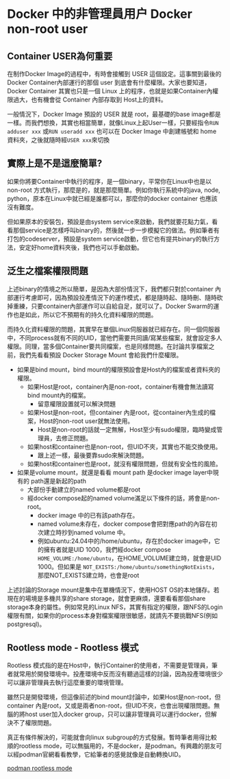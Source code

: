 # Docker 中的非管理員用户 Docker non-root user

## Container USER為何重要

在制作Docker Image的過程中，有時會接觸到 USER 這個設定。這事關到最後的 Docker Container內部運行的那個 user 到底會有什麼權限。大家也要知道，Docker Container 其實也只是一個 Linux 上的程序，也就是如果Container內權限過大，也有機會從 Container 內部存取到 Host上的資料。

一般情況下，Docker Image 預設的 USER 就是 root，最基礎的base image都是一樣。而我們想換，其實也相當簡單，就像Linux上起User一樣，只要經指令`RUN adduser xxx` 或`RUN useradd xxx` 也可以在 Docker Image 中創建帳號和 home 資料夾，之後就隨時經`USER xxx`來切換

## 實際上是不是這麼簡單?

如果你將要Container中執行的程序，是一個binary，平常你在Linux中也是以 non-root 方式執行，那麼是的，就是那麼簡單。例如你執行系統中的java, node, python，原本在Linux中就已經是誰都可以，那麼你的docker container 也應該沒有難度。

但如果原本的安裝包，預設是由system service來啟動，我們就要花點力氣，看看那個service是怎樣呼叫binary的，然後就一步一步模擬它的做法。例如筆者有打包的codeserver，預設是system service啟動，但它也有提共binary的執行方法，安定好home資料夾後，我們也可以手動啟動。

## 泛生之檔案權限問題

上述binary的情境之所以簡單，是因為大部份情況下，我們都只對於container 內部運行考慮即可，因為預設投產情況下的運作模式，都是隨時起、隨時刪、隨時砍掉重練，只要container內部運作可以自給自足，就可以了。Docker Swarm的運作也是如此，所以它不預期有的持久化資料權限的問題。

而持久化資料權限的問題，其實早在單個Linux伺服器就已經存在。同一個伺服器中，不同process就有不同的UID，當他們需要共同讀/寫某些檔案，就會設定多人權限。同理，當多個Container要共同檔案，也是同樣問題。在討論共享檔案之前，我們先看看預設 Docker Storage Mount 會給我們什麼權限。

- 如果是bind mount，bind mount的權限預設會是Host內的檔案或者資料夾的權限。
    - 如果Host是root，container內是non-root，container有機會無法讀寫bind mount內的檔案。
        - 留意權限設置就可以解決問題
    - 如果Host是non-root，但container 內是root，從container內生成的檔案，Host的non-root user就無法使用。
        - Host是non-root的話就一定無解，Host至少有sudo權限，臨時變成管理員，去修正問題。
    - 如果host和container也是non-root，但UID不夾，其實也不能交換使用。
        - 跟上述一樣，最後要靠sudo來解決問題。
    - 如果host和container也是root，就沒有權限問題，但就有安全性的風險。
- 如果是volume mount，就還是看看 mount path 是docker image layer中現有的 path還是新起的path
    - 大部份手動建立的named volume都是root
    - 經docker compose起的named volume滿足以下條件的話，將會是non-root。
        - docker image 中的已有該path存在。
        - named volume未存在，docker compose會把對應path的內容在初次建立時抄到named volume 中。
        - 例如ubuntu:24.04中的/home/ubuntu，存在於docker image中，它的擁有者就是UID 1000，我們經docker compose `HOME_VOLUME:/home/ubuntu`，在HOME_VOLUME建立時，就會是UID 1000。但如果是 `NOT_EXISTS:/home/ubuntu/somethingNotExists`，那麼NOT_EXISTS建立時，也會是root

上述討論的Storage mount是集中在單機情況下，使用HOST OS的本地儲存。若現在的場境是多機共享的share storage，就會更麻煩，還要看看那個share storage本身的屬性。例如常見的Linux NFS，其實有指定的權限，跟NFS的Login權限有關，如果你的process本身對檔案權限很敏感，就請先不要挑戰NFS(例如postgresql)。

## Rootless mode - Rootless 模式

Rootless 模式指的是在Host中，執行Container的使用者，不需要是管理員，筆者就常用於開發環境中。投產環境中反而沒有聽過這樣的討論，因為投產環境很少可以讓非管理員去執行這麼重要的環境管理。

雖然只是開發環境，但這像前述的bind mount討論中，如果Host是non-root，但container 內是root，又或是兩者non-root，但UID不夾，也會出現權限問題。無腦的將host user加入docker group，只可以讓非管理員可以運行docker，但解決不了權限問題。

真正有條件解決的，可能就會向linux subgroup的方式發展。暫時筆者用得比較順的rootless mode，可以無腦用的，不是docker，是podman。有興趣的朋友可以經podman官網看看教學，它給筆者的感覺就像是自動轉換UID。

[podman rootless mode](https://github.com/containers/podman/blob/main/docs/tutorials/rootless_tutorial.md)